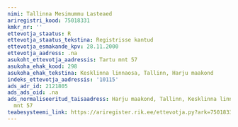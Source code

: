 ```yaml
---
nimi: Tallinna Mesimummu Lasteaed
ariregistri_kood: 75018331
kmkr_nr: ''
ettevotja_staatus: R
ettevotja_staatus_tekstina: Registrisse kantud
ettevotja_esmakande_kpv: 28.11.2000
ettevotja_aadress: .na
asukoht_ettevotja_aadressis: Tartu mnt 57
asukoha_ehak_kood: 298
asukoha_ehak_tekstina: Kesklinna linnaosa, Tallinn, Harju maakond
indeks_ettevotja_aadressis: '10115'
ads_adr_id: 2121805
ads_ads_oid: .na
ads_normaliseeritud_taisaadress: Harju maakond, Tallinn, Kesklinna linnaosa, Tartu
  mnt 57
teabesysteemi_link: https://ariregister.rik.ee/ettevotja.py?ark=75018331&ref=rekvisiidid
---
```

